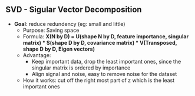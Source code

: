 ## SVD - Sigular Vector Decomposition

- __Goal__: reduce redundency (eg: small and little)
     - Purpose: Saving space
     - Formula: __X(N by D) = U(shape N by D, feature importance, singular matrix) * S(shape D by D, covariance matrix) * V(Transposed, shape D by D, Eigen vectors)__
     - Advantage: 
          - Keep important data, drop the least important ones, since the singular matrix is ordered by importance
          - Align signal and noise, easy to remove noise for the dataset         
     - How it works: cut off the right most part of z which is the least important ones

